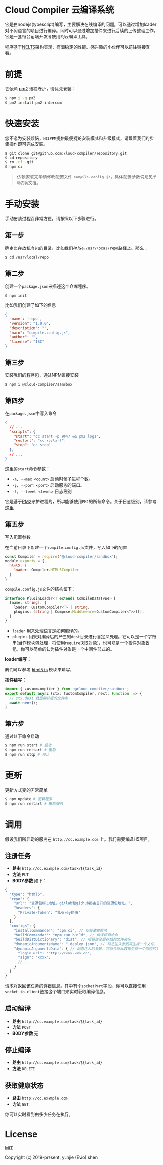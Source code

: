 # Cloud Compiler 云编译系统

它是由nodejs(typescript)编写，主要解决在线编译的问题。可以通过增加loader对不同语言的项目进行编译。同时可以通过增加插件来进行后续的上传整理工作。它是一套符合前端开发者使用的云编译工具。

程序基于[NELTS](https://github.com/nelts)架构实现，有着稳定的性能。感兴趣的小伙伴可以前往链接查看。

# 前提

它依赖 [pm2](https://www.npmjs.com/package/pm2) 进程守护，请优先安装：

```bash
$ npm i -g pm2
$ pm2 install pm2-intercom
```

# 快速安装

您不必为安装烦恼，`NILPPM`提供最便捷的安装模式和升级模式，请跟着我们的步骤操作即可完成安装。

```bash
$ git clone git@github.com:cloud-compiler/repository.git
$ cd repository
$ rm -rf .git
$ npm ci
```

> 依赖安装完毕请修改配置文件 `compile.config.js`。具体配置参数说明见`手动安装`文档。

# 手动安装

手动安装过程页非常方便，请按照以下步骤进行。

## 第一步

确定您存放私有包的目录，比如我们存放在`/usr/local/repo`路径上。那么：

```bash
$ cd /usr/local/repo
```

## 第二步

创建一个`package.json`来描述这个仓库程序。

```bash
$ npm init
```

比如我们创建了如下的信息

```json
{
  "name": "repo",
  "version": "1.0.0",
  "description": "",
  "main": "compile.config.js",
  "author": "",
  "license": "ISC"
}
```

## 第三步

安装我们的程序包，通过NPM直接安装

```bash
$ npm i @cloud-compiler/sandbox
```

## 第四步

在`package.json`中写入命令

```json
{
  // ...
  "scripts": {
    "start": "cc start -p 9047 && pm2 logs",
    "restart": "cc restart",
    "stop": "cc stop"
  },
  // ...
}
```

这里的`start`命令参数：

- `-m, --max <count>` 启动时候子进程个数。
- `-p, --port <port>` 启动服务的端口。
- `-l, --level <level>` 日志级别

它是基于[PM2](https://www.npmjs.com/package/pm2)守护进程的，所以能够使用`PM2`的所有命令。关于日志级别，请参考 [这里](https://github.com/nelts/nelts/blob/master/docs/introduction/dir.md#%E6%A0%B9%E7%9B%AE%E5%BD%95)

## 第五步

写入配置参数

在当前目录下新建一个`compile.config.js`文件，写入如下的配置

```javascript
const Compiler = require('@cloud-compiler/sandbox');
module.exports = {
  html5: {
    loader: Compiler.HTML5Compiler
  }
}
```

`compile.config.js`文件的结构如下：

```ts
interface PluginLoader<T extends CompileDataType> {
  [name: string]: {
    loader: CustomCompiler<T> | string,
    plugins: (string | Compose.Middleware<CustomCompiler<T>>)[],
  }
}
```

- `loader` 用来处理语言是如何编译的。
- `plugins` 用来对编译后的产生的`dest`目录进行自定义处理。它可以是一个字符串(当作模块包处理，将使用`require`获取对象)，也可以是一个插件对象数组。你可以简单的认为插件对象是一个中间件形式的。

**loader编写：**

我们可以参考 [html5.ts](https://github.com/cloud-compiler/sandbox/blob/master/src/compiler/html5.ts) 模块来编写。

**插件编写：**

```ts
import { CustomCompiler } from '@cloud-compiler/sandbox';
export default async (ctx: CustomCompiler, next: Function) => {
  // ctx.dest 就是编译后的文件夹
  await next();
}
```

## 第六步

通过以下命令启动

```bash
$ npm run start # 启动
$ npm run restart # 重启
$ npm run stop # 停止
```

# 更新

更新方式变的非常简单

```bash
$ npm update # 更新程序
$ npm run restart # 重启服务
```

# 调用

假设我们所启动的服务在 `http://cc.example.com` 上。我们需要编译H5项目。

## 注册任务

- **路由** `http://cc.example.com/task/${task_id}`
- **方法** `PUT`
- **BODY参数** 如下：

```js
{
  "type": "html5",
  "repo": {
    "url": "资源包URL地址，gitlab和github都由公开的资源包地址。",
    "headers": {
      "Private-Token": "私有key的值"
    }
  },
  "configs": {
    "installCommander": "cpm ci", // 安装依赖命令
    "buildCommander": "npm run build", // 编译项目命令
    "buildDistDictionary": "dist", // 项目编译后存放的文件夹名
    "dynamicArgumentsName": ".deploy.json", // 动态注入参数将生成一个文件，这里就是指这个文件的命令。
    "dynamicArgumentsData": { // 动态注入的参数，它将会将此数据生成一个响应的文件。
      "login_url": "http://xxxx.xxx.cn",
      "sign": "xxxx",
      // ...
    }
  }
}
```

请求将返回该任务的详细信息。其中有个`socketPort`字段，你可以直接使用`socket.io-client`链接这个端口来实时获取编译信息。

## 启动编译

- **路由** `http://cc.example.com/task/${task_id}`
- **方法** `POST`
- **BODY参数** 无


## 停止编译

- **路由** `http://cc.example.com/task/${task_id}`
- **方法** `DELETE`

## 获取健康状态

- **路由** `http://cc.example.com`
- **方法** `GET`

你可以实时看到由多少任务在执行。

# License

[MIT](http://opensource.org/licenses/MIT)

Copyright (c) 2019-present, yunjie (Evio) shen

